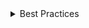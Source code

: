 <details>
<summary>
Best Practices
</summary>

### Do

- Use Field to add a label and validation message to form controls.
- Use Field to label other unlabeled controls like ProgressBar.

### Don't

- Avoid including both a validationMessage and hint text.
- Don't add multiple controls as a child of a single Field. The label is only associated with one control.
- Don't use the Field's label with Checkbox. Use the Checkbox's label instead (the Field can still be used to add a validationMessage or hint).

</details>
